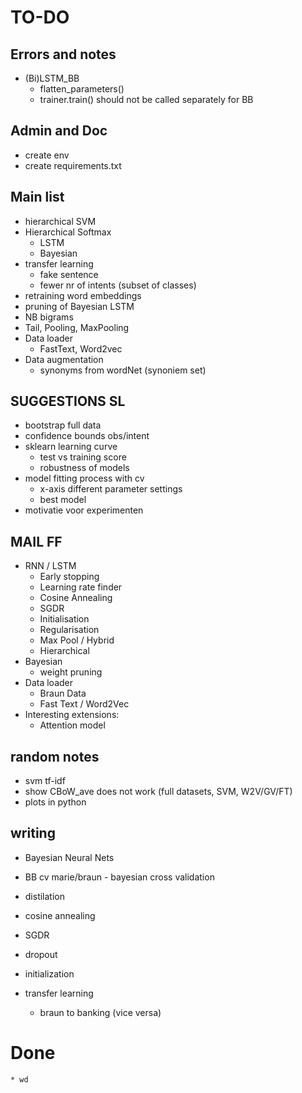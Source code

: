 # TO-DO
## Errors and notes
* (Bi)LSTM_BB
	* flatten_parameters()
	* trainer.train() should not be called separately for BB

## Admin and Doc
* create env
* create requirements.txt

## Main list 
* hierarchical SVM
* Hierarchical Softmax
	* LSTM
	* Bayesian
* transfer learning
	* fake sentence
	* fewer nr of intents (subset of classes)
* retraining word embeddings
* pruning of Bayesian LSTM
* NB bigrams
* Tail, Pooling, MaxPooling
* Data loader
	* FastText, Word2vec
* Data augmentation
	* synonyms from wordNet (synoniem set)

## SUGGESTIONS SL
* bootstrap full data
* confidence bounds obs/intent
* sklearn learning curve
	* test vs training score
	* robustness of models
* model fitting process with cv
	* x-axis different parameter settings
	* best model
* motivatie voor experimenten

## MAIL FF
* RNN / LSTM
    * Early stopping
    * Learning rate finder
    * Cosine Annealing
    * SGDR
    * Initialisation
    * Regularisation
    * Max Pool / Hybrid
    * Hierarchical
* Bayesian
    * weight pruning
* Data loader
    * Braun Data
    * Fast Text / Word2Vec
* Interesting extensions:
	* Attention model

## random notes
* svm tf-idf
* show CBoW_ave does not work (full datasets, SVM, W2V/GV/FT)
* plots in python

## writing
* Bayesian Neural Nets
* BB cv marie/braun - bayesian cross validation
* distilation

* cosine annealing
* SGDR
* dropout
* initialization
* transfer learning
	* braun to banking (vice versa)

# Done
    * wd